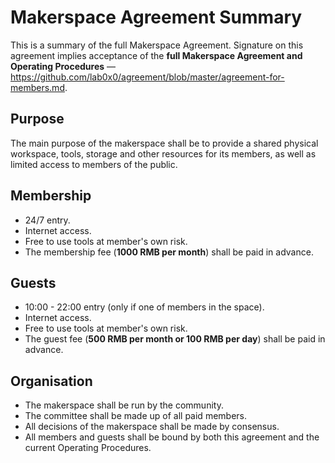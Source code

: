 Makerspace Agreement Summary
============================

This is a summary of the full Makerspace Agreement. Signature on this agreement implies acceptance of the **full Makerspace Agreement and Operating Procedures** — https://github.com/lab0x0/agreement/blob/master/agreement-for-members.md.

Purpose
-------
The main purpose of the makerspace shall be to provide a shared physical workspace, tools, storage and other resources for its members, as well as limited access to members of the public.

Membership
----------
- 24/7 entry.
- Internet access.
- Free to use tools at member's own risk.
- The membership fee (**1000 RMB per month**) shall be paid in advance.

Guests
----------
- 10:00 - 22:00 entry (only if one of members in the space).
- Internet access.
- Free to use tools at member's own risk.
- The guest fee (**500 RMB per month or 100 RMB per day**) shall be paid in advance.

Organisation
------------
- The makerspace shall be run by the community.
- The committee shall be made up of all paid members.
- All decisions of the makerspace shall be made by consensus.
- All members and guests shall be bound by both this agreement and the current Operating Procedures.







